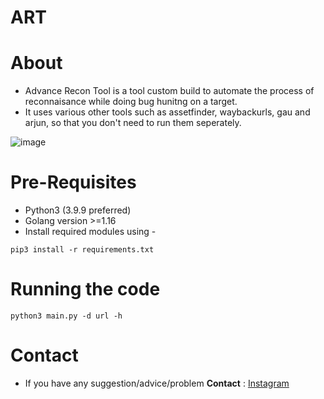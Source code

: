 # ART
# About
- Advance Recon Tool is a tool custom build to automate the process of reconnaisance while doing bug hunitng on a target.
- It uses various other tools such as assetfinder, waybackurls, gau and arjun, so that you don't need to run them seperately.

![image](https://user-images.githubusercontent.com/63356733/152228041-cdf26d02-60b4-4cb5-879e-c8253ea781cc.png)

# Pre-Requisites 

- Python3 (3.9.9 preferred)
- Golang version >=1.16
- Install required modules using - 
```
pip3 install -r requirements.txt
```

# Running the code

```
python3 main.py -d url -h
```

# Contact 

- If you have any suggestion/advice/problem **Contact** : [Instagram](https://instagram.com/hackersarena0) 